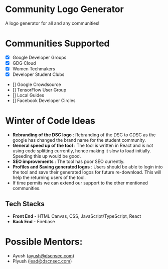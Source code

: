 # Community Logo Generator

A logo generator for all and any communities!

# Communities Supported

- [x] Google Developer Groups
- [x] GDG Cloud
- [x] Women Techmakers
- [x] Developer Student Clubs
- [] Google Crowdsource
- [] TensorFlow User Group
- [] Local Guides
- [] Facebook Developer Circles

# Winter of Code Ideas

- **Rebranding of the DSC logo** : Rebranding of the DSC to GDSC as the google has changed the brand name for the student community.
- **General speed up of the tool** : The tool is written in React and is not using code splitting currently, hence making it slow to load initially. Speeding this up would be good.
- **SEO improvements** : The tool has poor SEO currently.
- **Profiles and Saving generated logos** : Users should be able to login into the tool and save their generated logos for future re-download. This will help the returning users of the tool.
- If time permits we can extend our support to the other mentioned communities.

## Tech Stacks

- **Front End** - HTML Canvas, CSS, JavaScript/TypeScript, React
- **Back End** - Firebase

# Possible Mentors: 

- Ayush (ayush@dscnsec.com)
- Piyush (lead@dscnsec.com)
